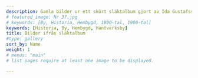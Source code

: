 ```yaml
---
description: Gamla bilder ur ett skört släktalbum gjort av Ida Gustafsson där byn syns. Tusen tack till Eva Ahrenstedt(Klättorp 106) för bilderna! Klicka på en bild för att se bildtext.
# featured_image: Nr 37.jpg
# keywords: [By, Historia, Hembygd, 1800-tal, 1900-tal]
keywords: [Historia, By, Hembygd, Hantverksby]
title: Bilder ifrån släktalbum 
#type: gallery
sort_by: Name
weight: 1
# menus: "main"
# list pages require at least one image to be displayed.

---
```

